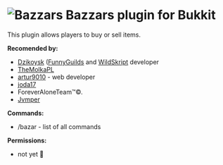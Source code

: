 # ![Bazzars](http://i.imgur.com/e5o2dj9.png) Bazzars plugin for Bukkit

This plugin allows players to buy or sell items.

__Recomended by:__
* [Dzikoysk](https://github.com/Dzikoysk) ([FunnyGuilds](https://github.com/Dzikoysk/FunnyGuilds) and [WildSkript](https://github.com/Dzikoysk/WildSkript) developer
* [TheMolkaPL](https://github.com/TheMolkaPL)
* [artur9010](https://github.com/artur9010) - web developer
* [joda17](https://github.com/joda17)
* ForeverAloneTeam™©.
* [Jvmper](https://github.com/Zahusek)

__Commands:__
* /bazar - list of all commands

__Permissions:__
* not yet :banana:
